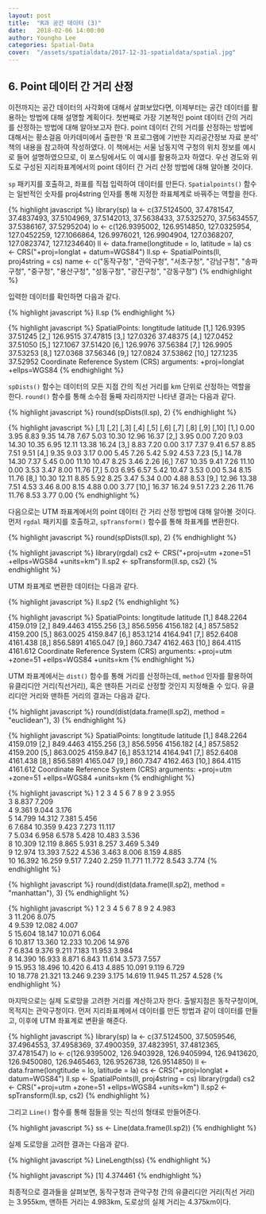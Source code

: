 ```yaml
---
layout: post
title:  "R과 공간 데이터 (3)"
date:   2018-02-06 14:00:00
author: Youngho Lee
categories: Spatial-Data
cover:  "/assets/spatialdata/2017-12-31-spatialdata/spatial.jpg"
---
```


## 6. Point 데이터 간 거리 산정

이전까지는 공간 데이터의 사각화에 대해서 살펴보았다면, 이제부터는 공간 데이터를 활용하는 방법에 대해 설명할 계획이다. 첫번째로 가장 기본적인 point 데이터 간의 거리를 산정하는 방법에 대해 알아보고자 한다. point 데이터 간의 거리를 산정하는 방법에 대해서는 황소걸음 아카데미에서 출판한 'R 프로그램에 기반한 지리공간정보 자료 분석' 책의 내용을 참고하여 작성하였다. 이 책에서는 서울 남동지역 구청의 위치 정보를 예시로 들어 설명하였으므로, 이 포스팅에서도 이 예시를 활용하고자 하였다. 우선 경도와 위도로 구성된 지리좌표계에서의 point 데이터 간 거리 산정 방법에 대해 알아볼 것이다.

`sp` 패키지를 호출하고, 좌표를 직접 입력하여 데이터를 만든다. `Spatialpoints()` 함수는 일반적인 숫자를 proj4string 인자를 통해 지정한 좌표체계로 바꿔주는 역할을 한다.

{% highlight javascript %}
library(sp)
la <- c(37.5124500, 37.4781547, 37.4837493, 37.5104969, 37.5142013,
        37.5638433, 37.5325270, 37.5634557, 37.5386167, 37.5295204)
lo <- c(126.9395002, 126.9514850, 127.0325954, 127.0452259, 127.1066864,
        126.9976021, 126.9904904, 127.0368207, 127.0823747, 127.1234640)
ll <- data.frame(longtitude = lo, latitude = la)
cs <- CRS("+proj=longlat + datum=WGS84")
ll.sp <- SpatialPoints(ll, proj4string = cs)
name <- c("동작구청", "관악구청", "서초구청", "강남구청", "송파구청",
          "중구청", "용산구청", "성동구청", "광진구청", "강동구청")
{% endhighlight %}

입력한 데이터를 확인하면 다음과 같다.

{% highlight javascript %}
ll.sp
{% endhighlight %}

{% highlight javascript %}
SpatialPoints:
      longtitude latitude
 [1,]   126.9395 37.51245
 [2,]   126.9515 37.47815
 [3,]   127.0326 37.48375
 [4,]   127.0452 37.51050
 [5,]   127.1067 37.51420
 [6,]   126.9976 37.56384
 [7,]   126.9905 37.53253
 [8,]   127.0368 37.56346
 [9,]   127.0824 37.53862
[10,]   127.1235 37.52952
Coordinate Reference System (CRS) arguments: +proj=longlat +ellps=WGS84
{% endhighlight %}

`spDists()` 함수는 데이터의 모든 지점 간의 직선 거리를 km 단위로 산정하는 역할을 한다. `round()` 함수를 통해 소수점 둘째 자리까지만 나타낸 결과는 다음과 같다.

{% highlight javascript %}
round(spDists(ll.sp), 2)
{% endhighlight %}

{% highlight javascript %}
      [,1]  [,2] [,3] [,4]  [,5]  [,6]  [,7]  [,8]  [,9] [,10]
 [1,]  0.00  3.95 8.83 9.35 14.78  7.67  5.03 10.30 12.96 16.37
 [2,]  3.95  0.00 7.20 9.03 14.30 10.35  6.95 12.11 13.38 16.24
 [3,]  8.83  7.20 0.00 3.17  7.37  9.41  6.57  8.85  7.51  9.51
 [4,]  9.35  9.03 3.17 0.00  5.45  7.26  5.42  5.92  4.53  7.23
 [5,] 14.78 14.30 7.37 5.45  0.00 11.10 10.47  8.25  3.46  2.26
 [6,]  7.67 10.35 9.41 7.26 11.10  0.00  3.53  3.47  8.00 11.76
 [7,]  5.03  6.95 6.57 5.42 10.47  3.53  0.00  5.34  8.15 11.76
 [8,] 10.30 12.11 8.85 5.92  8.25  3.47  5.34  0.00  4.88  8.53
 [9,] 12.96 13.38 7.51 4.53  3.46  8.00  8.15  4.88  0.00  3.77
[10,] 16.37 16.24 9.51 7.23  2.26 11.76 11.76  8.53  3.77  0.00
{% endhighlight %}

다음으로는 UTM 좌표계에서의 point 데이터 간 거리 산정 방법에 대해 알아볼 것이다. 먼저 `rgdal` 패키지를 호출하고, `spTransform()` 함수를 통해 좌표계를 변환한다.

{% highlight javascript %}
round(spDists(ll.sp), 2)
{% endhighlight %}

{% highlight javascript %}
library(rgdal)
cs2 <- CRS("+proj=utm +zone=51 +ellps=WGS84 +units=km")
ll.sp2 <- spTransform(ll.sp, cs2)
{% endhighlight %}

UTM 좌표계로 변환한 데이터는 다음과 같다.

{% highlight javascript %}
ll.sp2
{% endhighlight %}

{% highlight javascript %}
SpatialPoints:
      longtitude latitude
 [1,]   848.2264 4159.019
 [2,]   849.4463 4155.256
 [3,]   856.5956 4156.182
 [4,]   857.5852 4159.200
 [5,]   863.0025 4159.847
 [6,]   853.1214 4164.941
 [7,]   852.6408 4161.438
 [8,]   856.5891 4165.047
 [9,]   860.7347 4162.463
[10,]   864.4115 4161.612
Coordinate Reference System (CRS) arguments: +proj=utm +zone=51 +ellps=WGS84
+units=km
{% endhighlight %}

UTM 좌표계에서는 `dist()` 함수를 통해 거리를 산정하는데, `method` 인자를 활용하여 유클리디안 거리(직선거리), 혹은 맨하튼 거리로 산정할 것인지 지정해줄 수 있다. 유클리디안 거리와 맨하튼 거리의 결과는 다음과 같다.

{% highlight javascript %}
round(dist(data.frame(ll.sp2), method = "euclidean"), 3)
{% endhighlight %}

{% highlight javascript %}
SpatialPoints:
      longtitude latitude
 [1,]   848.2264 4159.019
 [2,]   849.4463 4155.256
 [3,]   856.5956 4156.182
 [4,]   857.5852 4159.200
 [5,]   863.0025 4159.847
 [6,]   853.1214 4164.941
 [7,]   852.6408 4161.438
 [8,]   856.5891 4165.047
 [9,]   860.7347 4162.463
[10,]   864.4115 4161.612
Coordinate Reference System (CRS) arguments: +proj=utm +zone=51 +ellps=WGS84
+units=km
{% endhighlight %}

{% highlight javascript %}
        1      2      3      4      5      6      7      8      9
2   3.955                                                        
3   8.837  7.209                                                 
4   9.361  9.044  3.176                                          
5  14.799 14.312  7.381  5.456                                   
6   7.684 10.359  9.423  7.273 11.117                            
7   5.034  6.958  6.578  5.428 10.483  3.536                     
8  10.309 12.119  8.865  5.931  8.257  3.469  5.349              
9  12.974 13.393  7.522  4.536  3.463  8.006  8.159  4.885       
10 16.392 16.259  9.517  7.240  2.259 11.771 11.772  8.543  3.774
{% endhighlight %}

{% highlight javascript %}
round(dist(data.frame(ll.sp2), method = "manhattan"), 3)
{% endhighlight %}

{% highlight javascript %}
        1      2      3      4      5      6      7      8      9
2   4.983                                                        
3  11.206  8.075                                                 
4   9.539 12.082  4.007                                          
5  15.604 18.147 10.071  6.064                                   
6  10.817 13.360 12.233 10.206 14.976                            
7   6.834  9.376  9.211  7.183 11.953  3.984                     
8  14.390 16.933  8.871  6.843 11.614  3.573  7.557              
9  15.953 18.496 10.420  6.413  4.885 10.091  9.119  6.729       
10 18.778 21.321 13.246  9.239  3.175 14.619 11.945 11.257  4.528
{% endhighlight %}

마지막으로는 실제 도로망을 고려한 거리를 계산하고자 한다. 출발지점은 동작구청이며, 목적지는 관악구청이다. 먼저 지리좌표께에서 데이터를 만든 방법과 같이 데이터를 만들고, 이후에 UTM 좌표계로 변환을 해준다.

{% highlight javascript %}
library(sp)
la <- c(37.5124500, 37.5059546, 37.4964553, 37.4958369,
        37.4900359, 37.4823951, 37.4812365, 37.4781547)
lo <- c(126.9395002, 126.9403928, 126.9405994, 126.9413620,
        126.9450080, 126.9465463, 126.9526738, 126.9514850)
ll <- data.frame(longtitude = lo, latitude = la)
cs <- CRS("+proj=longlat + datum=WGS84")
ll.sp <- SpatialPoints(ll, proj4string = cs)
library(rgdal)
cs2 <- CRS("+proj=utm +zone=51 +ellps=WGS84 +units=km")
ll.sp2 <- spTransform(ll.sp, cs2)
{% endhighlight %}

그리고 `Line()` 함수를 통해 점들을 잇는 직선의 형태로 만들어준다.

{% highlight javascript %}
ss <- Line(data.frame(ll.sp2))
{% endhighlight %}

실제 도로망을 고려한 결과는 다음과 같다.

{% highlight javascript %}
LineLength(ss)
{% endhighlight %}

{% highlight javascript %}
[1] 4.374461
{% endhighlight %}

최종적으로 결과들을 살펴보면, 동작구청과 관악구청 간의 유클리디안 거리(직선 거리)는 3.955km, 맨하튼 거리는 4.983km, 도로상의 실제 거리는 4.375km이다.